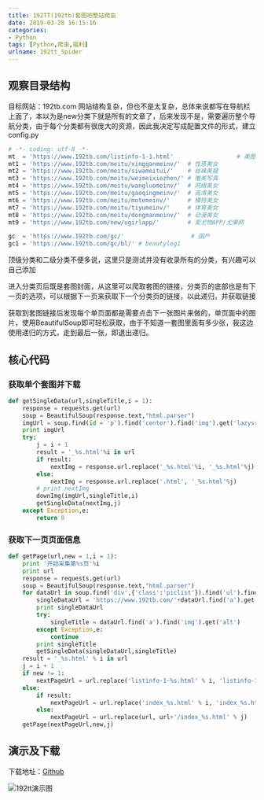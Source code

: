 ```yaml
---
title: 192TT(192tb)套图吧整站爬虫
date: 2019-03-28 16:15:16
categories: 
- Python
tags: [Python,爬虫,福利]
urlname: 192tt_Spider
---
```


## 观察目录结构

目标网站：192tb.com
网站结构复杂，但也不是太复杂，总体来说都写在导航栏上面了，本以为是new分类下就是所有的文章了，后来发现不是，需要遍历整个导航分类，由于每个分类都有很庞大的资源，因此我决定写成配置文件的形式，建立config.py

```python
# -*- coding: utf-8 -*-
mt  = 'https://www.192tb.com/listinfo-1-1.html'                  # 美图
mt1 = 'https://www.192tb.com/meitu/xingganmeinv/'  # 性感美女
mt2 = 'https://www.192tb.com/meitu/siwameitui/'    # 丝袜美腿
mt3 = 'https://www.192tb.com/meitu/weimeixiezhen/' # 唯美写真
mt4 = 'https://www.192tb.com/meitu/wangluomeinv/'  # 网络美女
mt5 = 'https://www.192tb.com/meitu/gaoqingmeinv/'  # 高清美女
mt6 = 'https://www.192tb.com/meitu/motemeinv/'     # 模特美女
mt7 = 'https://www.192tb.com/meitu/tiyumeinv/'     # 体育美女
mt8 = 'https://www.192tb.com/meitu/dongmanmeinv/'  # 动漫美女
mt9 = 'https://www.192tb.com/new/ugirlapp/'        # 爱尤物APP/尤果网

gc  = 'https://www.192tb.com/gc/'                   # 国产
gc1 = 'https://www.192tb.com/gc/bl/' # beautyleg1

```
顶级分类和二级分类不便多说，这里只是测试并没有收录所有的分类，有兴趣可以自己添加

进入分类页后既是套图封面，从这里可以爬取套图的链接，分类页的底部也是有下一页的选项，可以根据下一页来获取下一个分类页的链接，以此递归，并获取链接

获取到套图链接后发现每个单页面都是需要点击下一张图片来做的，单页面中的图片，使用BeautifulSoup即可轻松获取，由于不知道一套图里面有多少张，我这边使用递归的方式，走到最后一张，即退出递归。

## 核心代码

### 获取单个套图并下载
```python
def getSingleData(url,singleTitle,i = 1):
    response = requests.get(url)
    soup = BeautifulSoup(response.text,"html.parser")
    imgUrl = soup.find(id = 'p').find('center').find('img').get('lazysrc')
    print imgUrl
    try:
        j = i + 1
        result = '_%s.html'%i in url
        if result:
            nextImg = response.url.replace('_%s.html'%i, '_%s.html'%j)
        else:
            nextImg = response.url.replace('.html', '_%s.html'%j)
        # print nextImg
        downImg(imgUrl,singleTitle,i)
        getSingleData(nextImg,j)
    except Exception,e:
        return 0
```
### 获取下一页页面信息
```python
def getPage(url,new = 1,i = 1):
    print '开始采集第%s页'%i
    print url
    response = requests.get(url)
    soup = BeautifulSoup(response.text,"html.parser")
    for dataUrl in soup.find('div',{'class':'piclist'}).find('ul').find_all('li'):
        singleDataUrl = 'https://www.192tb.com/'+dataUrl.find('a').get('href')
        print singleDataUrl
        try:
            singleTitle = dataUrl.find('a').find('img').get('alt')
        except Exception,e:
            continue
        print singleTitle
        getSingleData(singleDataUrl,singleTitle)
    result = '_%s.html' % i in url
    j = i + 1
    if new != 1:
        nextPageUrl = url.replace('listinfo-1-%s.html' % i, 'listinfo-1-%s.html' % j)
    else:
        if result:
            nextPageUrl = url.replace('index_%s.html' % i, 'index_%s.html' % j)
        else:
            nextPageUrl = url.replace(url, url+'/index_%s.html' % j)
    getPage(nextPageUrl,new,j)
```

## 演示及下载

下载地址：[Github](https://github.com/ai0by/ai0by-spider/tree/master/192tt)

![192tt演示图](http://fulicos.sbcoder.cn/2019/03/29/5c9dba3205190.png)
